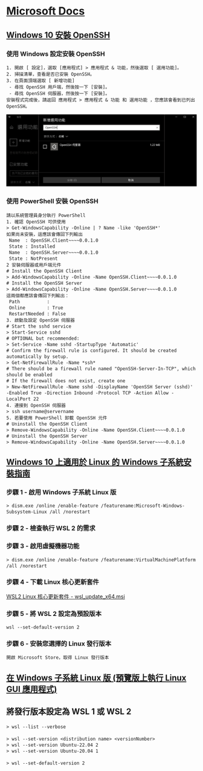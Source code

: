 ﻿# [Microsoft Docs](https://docs.microsoft.com/zh-tw/documentation/)

## [Windows 10 安裝 OpenSSH](https://docs.microsoft.com/zh-tw/windows-server/administration/openssh/openssh_install_firstuse)

### 使用 Windows 設定安裝 OpenSSH

```text
1. 開啟 [ 設定]，選取 [應用程式] > 應用程式 & 功能，然後選取 [ 選用功能]。
2. 掃描清單，查看是否已安裝 OpenSSH。
3. 在頁面頂端選取 [ 新增功能]
 - 尋找 OpenSSH 用戶端，然後按一下 [安裝]。
 - 尋找 OpenSSH 伺服器，然後按一下 [安裝]。
安裝程式完成後，請返回 應用程式 > 應用程式 & 功能 和 選用功能 ，您應該會看到已列出 OpenSSH。
```

![OpenSSH](OpenSSH.png)

### 使用 PowerShell 安裝 OpenSSH

```text
請以系統管理員身分執行 PowerShell
1. 確認 OpenSSH 可供使用
> Get-WindowsCapability -Online | ? Name -like 'OpenSSH*'
如果尚未安裝，這應該會傳回下列輸出
 Name  : OpenSSH.Client~~~~0.0.1.0
 State : Installed
 Name  : OpenSSH.Server~~~~0.0.1.0
 State : NotPresent
2 安裝伺服器或用戶端元件
# Install the OpenSSH Client
> Add-WindowsCapability -Online -Name OpenSSH.Client~~~~0.0.1.0
# Install the OpenSSH Server
> Add-WindowsCapability -Online -Name OpenSSH.Server~~~~0.0.1.0
這兩個都應該會傳回下列輸出：
 Path          :
 Online        : True
 RestartNeeded : False
3. 啟動及設定 OpenSSH 伺服器
# Start the sshd service
> Start-Service sshd
# OPTIONAL but recommended:
> Set-Service -Name sshd -StartupType 'Automatic'
# Confirm the firewall rule is configured. It should be created automatically by setup.
> Get-NetFirewallRule -Name *ssh*
# There should be a firewall rule named "OpenSSH-Server-In-TCP", which should be enabled
# If the firewall does not exist, create one
> New-NetFirewallRule -Name sshd -DisplayName 'OpenSSH Server (sshd)' -Enabled True -Direction Inbound -Protocol TCP -Action Allow -LocalPort 22
4. 連接到 OpenSSH 伺服器
> ssh username@servername
5. 若要使用 PowerShell 卸載 OpenSSH 元件
# Uninstall the OpenSSH Client
> Remove-WindowsCapability -Online -Name OpenSSH.Client~~~~0.0.1.0
# Uninstall the OpenSSH Server
> Remove-WindowsCapability -Online -Name OpenSSH.Server~~~~0.0.1.0
```

## [Windows 10 上適用於 Linux 的 Windows 子系統安裝指南](https://docs.microsoft.com/zh-tw/windows/wsl/install-win10)

### 步驟 1 - 啟用 Windows 子系統 Linux 版

```text
> dism.exe /online /enable-feature /featurename:Microsoft-Windows-Subsystem-Linux /all /norestart
```

### 步驟 2 - 檢查執行 WSL 2 的需求

### 步驟 3 - 啟用虛擬機器功能

```text
> dism.exe /online /enable-feature /featurename:VirtualMachinePlatform /all /norestart
```

### 步驟 4 - 下載 Linux 核心更新套件

[WSL2 Linux 核心更新套件 - wsl_update_x64.msi](https://wslstorestorage.blob.core.windows.net/wslblob/wsl_update_x64.msi)

### 步驟 5 - 將 WSL 2 設定為預設版本

```text
wsl --set-default-version 2
```

### 步驟 6 - 安裝您選擇的 Linux 發行版本

```text
開啟 Microsoft Store，取得 Linux 發行版本
```

## [在 Windows 子系統 Linux 版 (預覽版上執行 Linux GUI 應用程式)](https://docs.microsoft.com/zh-tw/windows/wsl/tutorials/gui-apps)

## 將發行版本設定為 WSL 1 或 WSL 2

```text
> wsl --list --verbose

> wsl --set-version <distribution name> <versionNumber>
> wsl --set-version Ubuntu-22.04 2
> wsl --set-version Ubuntu-20.04 1

> wsl --set-default-version 2
```
